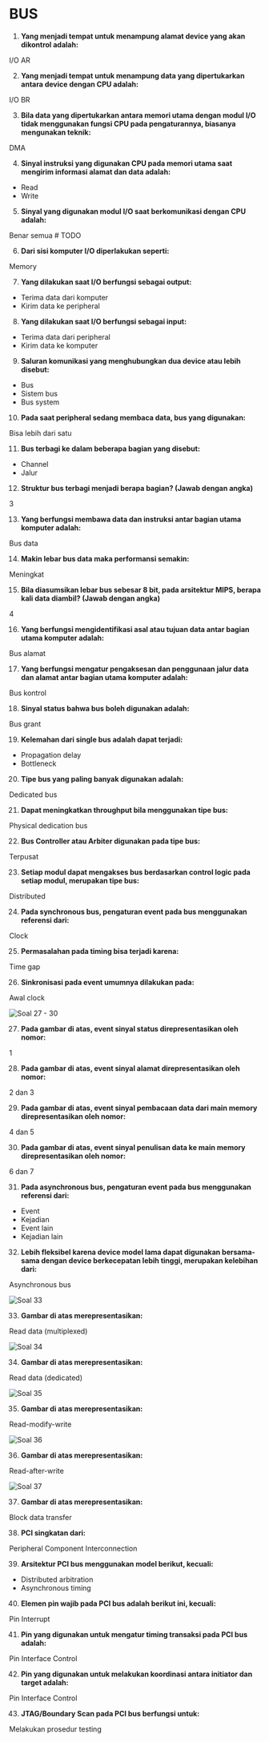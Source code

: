 # BUS

1. **Yang menjadi tempat untuk menampung alamat device yang akan dikontrol
adalah:**

I/O AR

2. **Yang menjadi tempat untuk menampung data yang dipertukarkan antara device
dengan CPU adalah:**

I/O BR

3. **Bila data yang dipertukarkan antara memori utama dengan modul I/O tidak
menggunakan fungsi CPU pada pengaturannya, biasanya mengunakan teknik:**

DMA

4. **Sinyal instruksi yang digunakan CPU pada memori utama saat mengirim
informasi alamat dan data adalah:**

- Read
- Write

5. **Sinyal yang digunakan modul I/O saat berkomunikasi dengan CPU adalah:**

Benar semua # TODO

6. **Dari sisi komputer I/O diperlakukan seperti:**

Memory

7. **Yang dilakukan saat I/O berfungsi sebagai output:**

- Terima data dari komputer
- Kirim data ke peripheral

8. **Yang dilakukan saat I/O berfungsi sebagai input:**

- Terima data dari peripheral
- Kirim data ke komputer

9. **Saluran komunikasi yang menghubungkan dua device atau lebih disebut:**

- Bus
- Sistem bus
- Bus system

10. **Pada saat peripheral sedang membaca data, bus yang digunakan:**

Bisa lebih dari satu

11. **Bus terbagi ke dalam beberapa bagian yang disebut:**

- Channel
- Jalur

12. **Struktur bus terbagi menjadi berapa bagian? (Jawab dengan angka)**

3

13. **Yang berfungsi membawa data dan instruksi antar bagian utama komputer
adalah:**

Bus data

14. **Makin lebar bus data maka performansi semakin:**

Meningkat

15. **Bila diasumsikan lebar bus sebesar 8 bit, pada arsitektur MIPS, berapa
kali data diambil? (Jawab dengan angka)**

4

16. **Yang berfungsi mengidentifikasi asal atau tujuan data antar bagian utama
komputer adalah:**

Bus alamat

17. **Yang berfungsi mengatur pengaksesan dan penggunaan jalur data dan alamat
antar bagian utama komputer adalah:**

Bus kontrol

18. **Sinyal status bahwa bus boleh digunakan adalah:**

Bus grant

19. **Kelemahan dari single bus adalah dapat terjadi:**

- Propagation delay
- Bottleneck

20. **Tipe bus yang paling banyak digunakan adalah:**

Dedicated bus

21. **Dapat meningkatkan throughput bila menggunakan tipe bus:**

Physical dedication bus

22. **Bus Controller atau Arbiter digunakan pada tipe bus:**

Terpusat

23. **Setiap modul dapat mengakses bus berdasarkan control logic pada setiap
modul, merupakan tipe bus:**

Distributed

24. **Pada synchronous bus, pengaturan event pada bus menggunakan referensi
dari:**

Clock

25. **Permasalahan pada timing bisa terjadi karena:**

Time gap

26. **Sinkronisasi pada event umumnya dilakukan pada:**

Awal clock

![Soal 27 - 30](BUS-27.jpg)

27. **Pada gambar di atas, event sinyal status direpresentasikan oleh nomor:**

1

28. **Pada gambar di atas, event sinyal alamat direpresentasikan oleh nomor:**

2 dan 3

29. **Pada gambar di atas, event sinyal pembacaan data dari main memory
direpresentasikan oleh nomor:**

4 dan 5

30. **Pada gambar di atas, event sinyal penulisan data ke main memory
direpresentasikan oleh nomor:**

6 dan 7

31. **Pada asynchronous bus, pengaturan event pada bus menggunakan referensi
dari:**

- Event
- Kejadian
- Event lain
- Kejadian lain

32. **Lebih fleksibel karena device model lama dapat digunakan bersama-sama
dengan device berkecepatan lebih tinggi, merupakan kelebihan dari:**

Asynchronous bus

![Soal 33](BUS-33.jpg)

33. **Gambar di atas merepresentasikan:**

Read data (multiplexed)

![Soal 34](BUS-34.jpg)

34. **Gambar di atas merepresentasikan:**

Read data (dedicated)

![Soal 35](BUS-35.jpg)

35. **Gambar di atas merepresentasikan:**

Read-modify-write

![Soal 36](BUS-36.jpg)

36. **Gambar di atas merepresentasikan:**

Read-after-write

![Soal 37](BUS-37.jpg)

37. **Gambar di atas merepresentasikan:**

Block data transfer

38. **PCI singkatan dari:**

Peripheral Component Interconnection

39. **Arsitektur PCI bus menggunakan model berikut, kecuali:**

- Distributed arbitration
- Asynchronous timing

40. **Elemen pin wajib pada PCI bus adalah berikut ini, kecuali:**

Pin Interrupt

41. **Pin yang digunakan untuk mengatur timing transaksi pada PCI bus adalah:**

Pin Interface Control

42. **Pin yang digunakan untuk melakukan koordinasi antara initiator dan target
adalah:**

Pin Interface Control

43. **JTAG/Boundary Scan pada PCI bus berfungsi untuk:**

Melakukan prosedur testing
